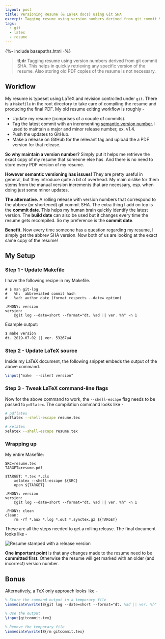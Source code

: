 ```yaml
---
layout: post
title: Versioning Resume (& LaTeX docs) using Git SHA
excerpt: Tagging resume using version numbers derived from git commit SHA. This helps in quickly retrieving any specific version of the resume. Also storing old PDF copies of the resume is not necessary.
tags: 
  - git
  - latex
  - resume
---
```


{%- include basepaths.html -%}

> **tl;dr** Tagging resume using version numbers derived from git commit SHA. This helps in quickly retrieving any specific version of the resume. Also storing old PDF copies of the resume is not necessary.

## Workflow

My resume is typeset using LaTeX and revision controlled under `git`. There is a `Makefile` in the root directory to take care of compiling the resume and producing the final PDF. My old resume editing workflow is roughly -

* Update my resume (comprises of a couple of commits).
* Tag the latest commit with an incrementing [semantic version number](https://semver.org/). I used to maintain a major and minor release number, ex. v1.4.
* Push the updates to GitHub.
* Make a release on GitHub for the relevant tag and upload the a PDF version for that release.

**So why maintain a version number?** Simply put it helps me retrieve the exact copy of my resume that someone else has. And there is no need to store every PDF version of my resume.

**However semantic versioning has issues!** They are pretty useful in general, but they introduce quite a bit of overhead. My main dislike for them stems from the manual version increments that are necessary, esp. when doing just some minor updates.

**The alternative.** A rolling release with version numbers that correspond to the abbrev (or shortened) git commit SHA. The extra thing I add on top is the **commit date**. This helps my human brain quickly identify the latest version. The **build date** can also be used but it changes every time the resume gets recompiled. So my preference is the **commit date**.

**Benefit.** Now every time someone has a question regarding my resume, I simply get the abbrev SHA version. Now both of us are looking at the exact same copy of the resume!

## My Setup

### Step 1 - Update Makefile
I have the following recipe in my Makefile.

```make
# $ man git-log
#	%h:  abbreviated commit hash
#	%ad: author date (format respects --date= option)

.PHONY: version
version:
	@git log --date=short --format="dt. %ad || ver. %h" -n 1
```

Example output:
```bash
$ make version
dt. 2019-07-02 || ver. 53267a4
```

### Step 2 - Update LaTeX source

Inside my LaTeX document, the following snippet embeds the output of the above command.

```latex
\input|"make  --silent version"
```

### Step 3 - Tweak LaTeX command-line flags

Now for the above command to work, the `--shell-escape` flag needs to be passed to `pdflatex`. The compilation command looks like -
```bash
# pdflatex
pdflatex --shell-escape resume.tex

# xelatex
xelatex --shell-escape resume.tex
```

### Wrapping up

My entire Makefile:
```make
SRC=resume.tex
TARGET=resume.pdf

$TARGET: *.tex *.cls
	xelatex --shell-escape ${SRC}
	open ${TARGET}

.PHONY: version
version:
	@git log --date=short --format="dt. %ad || ver. %h" -n 1

.PHONY: clean
clean:
	rm -rf *.aux *.log *.out *.synctex.gz ${TARGET}
```

These are all the steps needed to get a rolling release. The final document looks like -

![Resume stamped with a release version]({{site.asset.post}}/20190705-resume.png)

**One important point** is that any changes made to the resume need to be **committed first**. Otherwise the resume will get marked with an older (and incorrect) version number.

## Bonus
Alternatively, a TeX only approach looks like -

```latex
% Store the command output in a temporary file
\immediate\write18{git log --date=short --format="dt. %ad || ver. %h" -n 1 >gitcommit.tex}

% Use the output
\input{gitcommit.tex}

% Remove the temporary file
\immediate\write18{rm gitcommit.tex}
```
